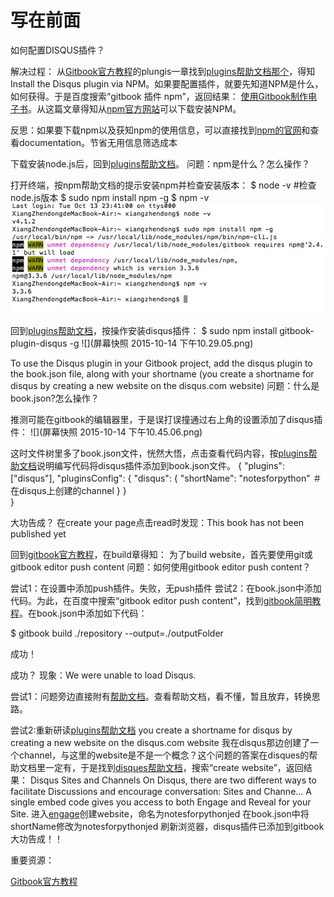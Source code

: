 # 写在前面



如何配置DISQUS插件？

解决过程：
从[Gitbook官方教程](help.gitbook.io)的plungis一章找到[plugins帮助文档那个](https://plugins.gitbook.com/plugin/disqus)，得知Install the Disqus plugin via NPM。如果要配置插件，就要先知道NPM是什么，如何获得。于是百度搜索“gitbook 插件 npm”，返回结果：
[使用Gitbook制作电子书](http://www.ituring.com.cn/article/127645)。从这篇文章得知从[npm官方网站](https://nodejs.org/en/)可以下载安装NPM。 

反思：如果要下载npm以及获知npm的使用信息，可以直接找到[npm的官网](https://www.npmjs.com)和查看documentation。节省无用信息筛选成本

下载安装node.js后，回到[plugins帮助文档](https://plugins.gitbook.com/plugin/disqus)。
问题：npm是什么？怎么操作？

打开终端，按npm帮助文档的提示安装npm并检查安装版本：
$ node -v #检查node.js版本
$ sudo npm install npm -g 
$ npm -v
![](38.pic.jpg)

回到[plugins帮助文档](https://plugins.gitbook.com/plugin/disqus)，按操作安装disqus插件：
$ sudo npm install gitbook-plugin-disqus -g
![](屏幕快照 2015-10-14 下午10.29.05.png)

To use the Disqus plugin in your Gitbook project, add the disqus plugin to the book.json file, along with your shortname (you create a shortname for disqus by creating a new website on the disqus.com website)
问题：什么是book.json?怎么操作？

推测可能在gitbook的编辑器里，于是误打误撞通过右上角的设置添加了disqus插件：
![](屏幕快照 2015-10-14 下午10.45.06.png)

这时文件树里多了book.json文件，恍然大悟，点击查看代码内容，按[plugins帮助文档](https://plugins.gitbook.com/plugin/disqus)说明编写代码将disqus插件添加到book.json文件。
{
    "plugins": ["disqus"],
    "pluginsConfig": {
        "disqus": {
            "shortName": "notesforpython"  ＃在disqus上创建的channel
        }
    }  
}

大功告成？
在create your page点击read时发现：This book has not been published yet

回到[gitbook官方教程](http://help.gitbook.com/build/index.html)，在build章得知：
为了build website，首先要使用git或gitbook editor push content
问题：如何使用gitbook editor push content？

尝试1：在设置中添加push插件。失败，无push插件
尝试2：在book.json中添加代码。为此，在百度中搜索“gitbook editor push content”，找到[gitbook简明教程](http://www.colobu.com/2014/10/09/gitbook-quickstart/)。在book.json中添加如下代码：

$ gitbook build ./repository --output=./outputFolder

成功！

成功？
现象：We were unable to load Disqus.

尝试1：问题旁边直接附有[帮助文档](https://help.disqus.com/customer/portal/articles/472007-i-m-receiving-the-message-%22we-were-unable-to-load-disqus-%22)。查看帮助文档，看不懂，暂且放弃，转换思路。

尝试2:重新研读[plugins帮助文档](https://plugins.gitbook.com/plugin/disqus)
you create a shortname for disqus by creating a new website on the disqus.com website
我在disqus那边创建了一个channel，与这里的website是不是一个概念？这个问题的答案在disques的帮助文档里一定有，于是找到[disques帮助文档](https://help.disqus.com)，搜索“create website”，返回结果：
Disqus Sites and Channels
On Disqus, there are two different ways to facilitate Discussions and encourage conversation: Sites and Channe...
A single embed code gives you access to both Engage and Reveal for your Site.
进入[engage](https://publishers.disqus.com/engage)创建website，命名为notesforpythonjed
在book.json中将shortName修改为notesforpythonjed
刷新浏览器，disqus插件已添加到gitbook
大功告成！！


重要资源：

[Gitbook官方教程](help.gitbook.io)
